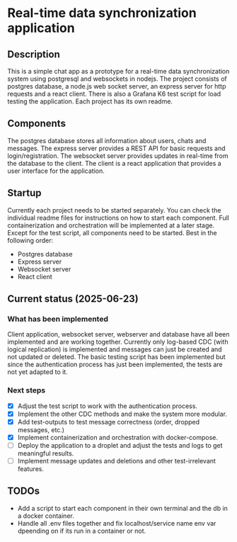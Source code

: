 # Real-time data synchronization application
## Description
This is a simple chat app as a prototype for a real-time data synchronization system using postgresql and websockets in nodejs.
The project consists of postgres database, a node.js web socket server, an express server for http requests and a react client. There is also a Grafana K6 test script for load testing the application.
Each project has its own readme. 

## Components
The postgres database stores all information about users, chats and messages. The express server provides a REST API for basic requests and login/registration. The websocket server provides updates in real-time from the database to the client. The client is a react application that provides a user interface for the application.

## Startup
Currently each project needs to be started separately. You can check the individual readme files for instructions on how to start each component. Full containerization and orchestration will be implemented at a later stage.
Except for the test script, all components need to be started. Best in the following order:
- Postgres database
- Express server
- Websocket server
- React client


## Current status (2025-06-23)
### What has been implemented
Client application, websocket server, webserver and database have all been implemented and are working together.
Currently only log-based CDC (with logical replication) is implemented and messages can just be created and not updated or deleted.
The basic testing script has been implemented but since the authentication process has just been implemented, the tests are not yet adapted to it.
### Next steps
- [x] Adjust the test script to work with the authentication process.
- [x] Implement the other CDC methods and make the system more modular.
- [x] Add test-outputs to test message correctness (order, dropped messages, etc.)
- [x] Implement containerization and orchestration with docker-compose.
- [ ] Deploy the application to a droplet and adjust the tests and logs to get meaningful results.
- [ ] Implement message updates and deletions and other test-irrelevant features.

## TODOs
- Add a script to start each component in their own terminal and the db in a docker container.
- Handle all .env files together and fix localhost/service name env var dpeending on if its run in a container or not.